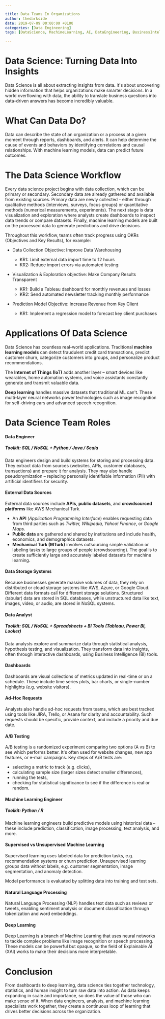 ```yaml
---

title: Data Teams In Organizations
author: thedarkside
date: 2019-07-09 00:00:00 +0100
categories: [Data Engineering]
tags: [DataScience, MachineLearning, AI, DataEngineering, BusinessIntelligence]

---
```


# Data Science: Turning Data Into Insights

Data Science is all about extracting insights from data. It's about uncovering hidden information that helps organizations make smarter decisions. In a world overflowing with data, the ability to translate business questions into data-driven answers has become incredibly valuable.

# What Can Data Do?

Data can describe the state of an organization or a process at a given moment through reports, dashboards, and alerts. It can help determine the cause of events and behaviors by identifying correlations and causal relationships. With machine learning models, data can predict future outcomes.

# The Data Science Workflow

Every data science project begins with data collection, which can be primary or secondary. Secondary data are already gathered and available from existing sources. Primary data are newly collected - either through qualitative methods (interviews, surveys, focus groups) or quantitative methods (numerical measurements, experiments). The next stage is data visualization and exploration where analysts create dashboards to inspect data trends or compare datasets. Finally, machine learning models are built on the processed data to generate predictions and drive decisions.

Throughout this workflow, teams often track progress using OKRs (Objectives and Key Results), for example:

* Data Collection Objective: Improve Data Warehousing

  * KR1: Limit external data import time to 12 hours
  * KR2: Reduce import errors via automated testing

* Visualization & Exploration objective: Make Company Results Transparent

  * KR1: Build a Tableau dashboard for monthly revenues and losses
  * KR2: Send automated newsletter tracking monthly performance

* Prediction Model Objective: Increase Revenue from Key Client

  * KR1: Implement a regression model to forecast key client purchases

# Applications Of Data Science

Data Science has countless real-world applications. Traditional **machine learning models** can detect fraudulent credit card transactions, predict customer churn, categorize customers into groups, and personalize product recommendations.

The **Internet of Things (IoT)** adds another layer – smart devices like wearables, home automation systems, and voice assistants constantly generate and transmit valuable data.

**Deep learning** handles massive datasets that traditional ML can't. These multi-layer neural networks power technologies such as image recognition for self-driving cars and advanced speech recognition.

# Data Science Team Roles

#### Data Engineer

##### Toolkit: SQL / NoSQL + Python / Java / Scala

Data engineers design and build systems for storing and processing data. They extract data from sources (websites, APIs, customer databases, transactions) and prepare it for analysis. They may also handle pseudonymization – replacing personally identifiable information (PII) with artificial identifiers for security.

#### External Data Sources

External data sources include **APIs**, **public datasets**, and **crowdsourced platforms** like AWS Mechanical Turk.

* An **API** (*Application Programming Interface*) enables requesting data from third parties such as *Twitter, Wikipedia, Yahoo! Finance*, or *Google Maps*.
* **Public data** are gathered and shared by institutions and include health, economics, and demographics datasets.
* **Mechanical Turk (MTurk)** involves outsourcing simple validation or labeling tasks to large groups of people (crowdsourcing). The goal is to create sufficiently large and accurately labeled datasets for machine learning.

#### Data Storage Systems

Because businesses generate massive volumes of data, they rely on distributed or cloud storage systems like AWS, Azure, or Google Cloud. Different data formats call for different storage solutions. Structured (tabular) data are stored in SQL databases, while unstructured data like text, images, video, or audio, are stored in NoSQL systems.

#### Data Analyst

##### Toolkit: SQL / NoSQL + Spreadsheets + BI Tools (Tableau, Power BI, Looker)

Data analysts explore and summarize data through statistical analysis, hypothesis testing, and visualization. They transform data into insights, often through interactive dashboards, using Business Intelligence (BI) tools.

#### Dashboards

Dashboards are visual collections of metrics updated in real-time or on a schedule. These include time series plots, bar charts, or single-number highlights (e.g. website visitors). 

#### Ad-Hoc Requests

Analysts also handle ad-hoc requests from teams, which are best tracked using tools like JIRA, Trello, or Asana for clarity and accountability. Such requests should be specific, provide context, and include a priority and due date. 

#### A/B Testing

A/B testing is a randomized experiment comparing two options (A vs B) to see which performs better. It's often used for website changes, new app features, or e-mail campaigns. Key steps of A/B tests are:

* selecting a metric to track (e.g. clicks),
* calculating sample size (larger sizes detect smaller differences),
* running the tests,
* checking for statistical significance to see if the difference is real or random.

#### Machine Learning Engineer

##### Toolkit: Python / R

Machine learning engineers build predictive models using historical data – these include prediction, classification, image processing, text analysis, and more.

#### Supervised vs Unsupervised Machine Learning

Supervised learning uses labeled data for prediction tasks, e.g. recommendation systems or churn prediction. Unsupervised learning groups data without labels, e.g. customer segmentation, image segmentation, and anomaly detection.

Model performance is evaluated by splitting data into training and test sets.

#### Natural Language Processing

Natural Language Processing (NLP) handles text data such as reviews or tweets, enabling sentiment analysis or document classification through tokenization and word embeddings.

#### Deep Learning

Deep Learning is a branch of Machine Learning that uses neural networks to tackle complex problems like image recognition or speech processing. These models can be powerful but opaque, so the field of Explainable AI (XAI) works to make their decisions more interpretable.

# Conclusion

From dashboards to deep learning, data science ties together technology, statistics, and human insight to turn raw data into action. As data keeps expanding in scale and importance, so does the value of those who can make sense of it. When data engineers, analysts, and machine learning specialists work together, they create a continuous loop of learning that drives better decisions across the organization.
